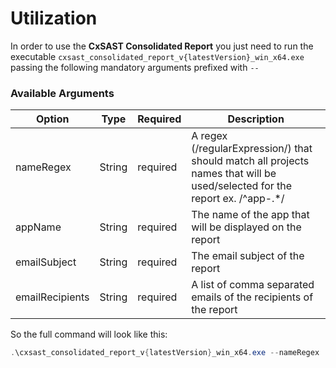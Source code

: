 # Utilization

In order to use the **CxSAST Consolidated Report** you just need to run the executable `cxsast_consolidated_report_v{latestVersion}_win_x64.exe` passing the following mandatory arguments prefixed with `--`

### Available Arguments

| Option          | Type   | Required | Description                                                                                                                                                                                                           |
| --------------- | ------ | -------- | --------------------------------------------------------------------------------------------------------------------------------------------------------------------------------------------------------------------- |
| nameRegex  | String | required | A regex (/regularExpression/) that should match all projects names that will be used/selected for the report ex. /^app-.*/ |
| appName         | String | required | The name of the app that will be displayed on the report                                                                                                                                                              |
| emailSubject    | String | required | The email subject of the report                                                                                                                                                                                       |
| emailRecipients | String | required | A list of comma separated emails of the recipients of the report                                                                                                                                                       |

So the full command will look like this:

```powershell
.\cxsast_consolidated_report_v{latestVersion}_win_x64.exe --nameRegex '/^testProject-.*/' --appName "Test Project Reports" --emailSubject "Emails Test Subject" --emailRecipients "email1@mail.com, email2@mail.com"
```

